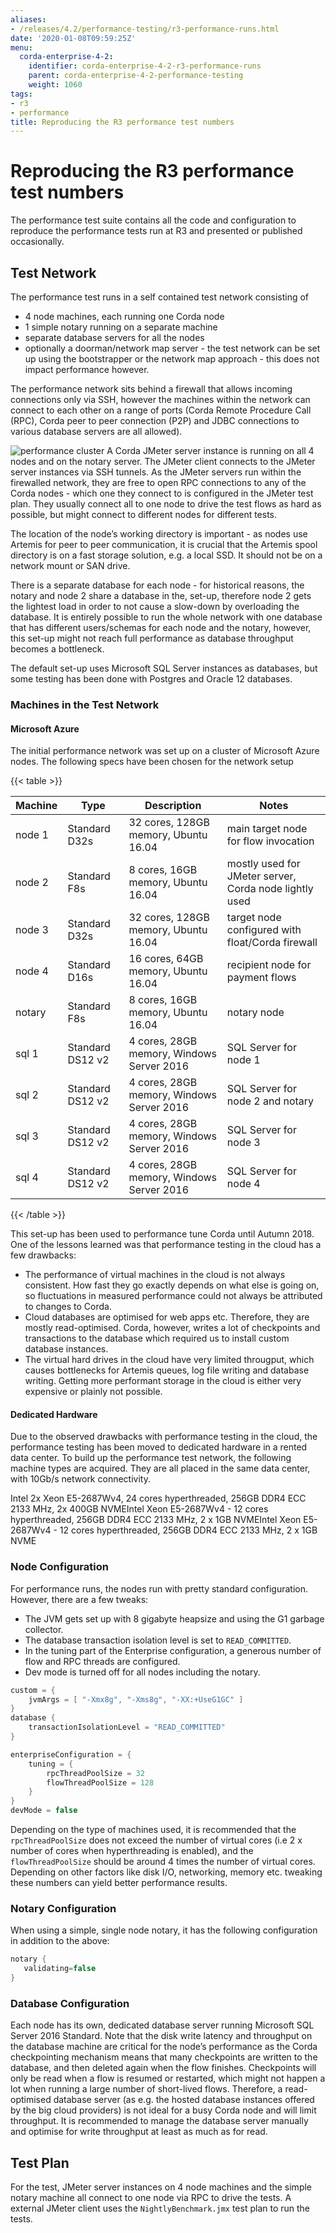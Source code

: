 ```yaml
---
aliases:
- /releases/4.2/performance-testing/r3-performance-runs.html
date: '2020-01-08T09:59:25Z'
menu:
  corda-enterprise-4-2:
    identifier: corda-enterprise-4-2-r3-performance-runs
    parent: corda-enterprise-4-2-performance-testing
    weight: 1060
tags:
- r3
- performance
title: Reproducing the R3 performance test numbers
---
```



# Reproducing the R3 performance test numbers

The performance test suite contains all the code and configuration to reproduce the performance tests run at R3 and
presented or published occasionally.


## Test Network

The performance test runs in a self contained test network consisting of


* 4 node machines, each running one Corda node
* 1 simple notary running on a separate machine
* separate database servers for all the nodes
* optionally a doorman/network map server - the test network can be set up using the bootstrapper or the network map
approach - this does not impact performance however.

The performance network sits behind a firewall that allows incoming connections only via SSH, however the machines
within the network can connect to each other on a range of ports (Corda Remote Procedure Call (RPC), Corda peer to
peer connection (P2P) and JDBC connections to various database servers are all allowed).

![performance cluster](performance-testing/resources/performance-cluster.png "performance cluster")
A Corda JMeter server instance is running on all 4 nodes and on the notary server. The JMeter client connects to the
JMeter server instances via SSH tunnels. As the JMeter servers run within the firewalled network, they are free to
open RPC connections to any of the Corda nodes - which one they connect to is configured in the JMeter test plan.
They usually connect all to one node to drive the test flows as hard as possible, but might connect to different
nodes for different tests.

The location of the node’s working directory is important - as nodes use Artemis for peer to peer communication, it is
crucial that the Artemis spool directory is on a fast storage solution, e.g. a local SSD. It should not be on a network
mount or SAN drive.

There is a separate database for each node - for historical reasons, the notary and node 2 share a database in the,
set-up, therefore node 2 gets the lightest load in order to not cause a slow-down by overloading the database. It
is entirely possible to run the whole network with one database that has different users/schemas for each node and the
notary, however, this set-up might not reach full performance as database throughput becomes a bottleneck.

The default set-up uses Microsoft SQL Server instances as databases, but some testing has been done with Postgres
and Oracle 12 databases.


### Machines in the Test Network


#### Microsoft Azure

The initial performance network was set up on a cluster of Microsoft Azure nodes. The following specs have been chosen
for the network setup


{{< table >}}

|Machine|Type|Description|Notes|
|---------|------------------|-------------------------------------------|---------------------------------------------------------|
|node 1|Standard D32s|32 cores, 128GB memory, Ubuntu 16.04|main target node for  flow invocation|
|node 2|Standard F8s|8 cores, 16GB memory, Ubuntu 16.04|mostly used for JMeter server, Corda node lightly used|
|node 3|Standard D32s|32 cores, 128GB memory, Ubuntu 16.04|target node configured with float/Corda firewall|
|node 4|Standard D16s|16 cores, 64GB memory, Ubuntu 16.04|recipient node for payment flows|
|notary|Standard F8s|8 cores, 16GB memory, Ubuntu 16.04|notary node|
|sql 1|Standard DS12 v2|4 cores, 28GB memory, Windows Server 2016|SQL Server for node 1|
|sql 2|Standard DS12 v2|4 cores, 28GB memory, Windows Server 2016|SQL Server for node 2 and notary|
|sql 3|Standard DS12 v2|4 cores, 28GB memory, Windows Server 2016|SQL Server for node 3|
|sql 4|Standard DS12 v2|4 cores, 28GB memory, Windows Server 2016|SQL Server for node 4|

{{< /table >}}

This set-up has been used to performance tune Corda until Autumn 2018. One of the lessons learned was that performance
testing in the cloud has a few drawbacks:


* The performance of virtual machines in the cloud is not always consistent. How fast they go exactly depends on what
else is going on, so fluctuations in measured performance could not always be attributed to changes to Corda.
* Cloud databases are optimised for web apps etc. Therefore, they are mostly read-optimised. Corda, however, writes
a lot of checkpoints and transactions to the database which required us to install custom database instances.
* The virtual hard drives in the cloud have very limited througput, which causes bottlenecks for Artemis queues,
log file writing and database writing. Getting more performant storage in the cloud is either very expensive or
plainly not possible.


#### Dedicated Hardware

Due to the observed drawbacks with performance testing in the cloud, the performance testing has been moved to
dedicated hardware in a rented data center. To build up the performance test network, the following machine types are
acquired. They are all placed in the same data center, with 10Gb/s network connectivity.

Intel  2x Xeon E5-2687Wv4, 24 cores hyperthreaded, 256GB DDR4 ECC 2133 MHz, 2x 400GB NVMEIntel  Xeon E5-2687Wv4 - 12 cores hyperthreaded, 256GB DDR4 ECC 2133 MHz, 2 x 1GB NVMEIntel  Xeon E5-2687Wv4 - 12 cores hyperthreaded, 256GB DDR4 ECC 2133 MHz, 2 x 1GB NVME
### Node Configuration

For performance runs, the nodes run with pretty standard configuration. However, there are a few tweaks:


* The JVM gets set up with 8 gigabyte heapsize and using the G1 garbage collector.
* The database transaction isolation level is set to `READ_COMMITTED`.
* In the tuning part of the Enterprise configuration, a generous number of flow and RPC threads are configured.
* Dev mode is turned off for all nodes including the notary.

```kotlin
custom = {
    jvmArgs = [ "-Xmx8g", "-Xms8g", "-XX:+UseG1GC" ]
}
database {
    transactionIsolationLevel = "READ_COMMITTED"
}

enterpriseConfiguration = {
    tuning = {
        rpcThreadPoolSize = 32
        flowThreadPoolSize = 128
    }
}
devMode = false
```

Depending on the type of machines used, it is recommended that the `rpcThreadPoolSize` does not exceed the number of
virtual cores (i.e 2 x number of cores when hyperthreading is enabled), and the `flowThreadPoolSize` should be around
4 times the number of virtual cores. Depending on other factors like disk I/O, networking, memory etc. tweaking these
numbers can yield better performance results.


### Notary Configuration

When using a simple, single node notary, it has the following configuration in addition to the above:

```kotlin
notary {
   validating=false
}
```


### Database Configuration

Each node has its own, dedicated database server running Microsoft SQL Server 2016 Standard.
Note that the disk write latency and throughput on the database machine are critical for the node’s performance as the
Corda checkpointing mechanism means that many checkpoints are written to the database, and then deleted again when the
flow finishes. Checkpoints will only be read when a flow is resumed or restarted, which might not happen a lot when
running a large number of short-lived flows. Therefore, a read-optimised database server (as e.g. the hosted database
instances offered by the big cloud providers) is not ideal for a busy Corda node and will limit throughput.
It is recommended to manage the database server manually and optimise for write throughput at least as much as for read.


## Test Plan

For the test, JMeter server instances on 4 node machines and the simple notary machine all connect to one node via RPC
to drive the tests. A external JMeter client uses the `NightlyBenchmark.jmx` test plan to run the tests.

